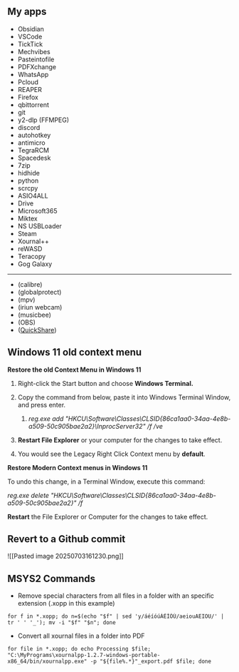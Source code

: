 
## My apps

- Obsidian
- VSCode
- TickTick
- Mechvibes
- Pasteintofile
- PDFXchange
- WhatsApp
- Pcloud
- REAPER
- Firefox
- qbittorrent
- git
- y2-dlp (FFMPEG)
- discord
- autohotkey
- antimicro
- TegraRCM
- Spacedesk
- 7zip
- hidhide
- python
- scrcpy
- ASIO4ALL
- Drive
- Microsoft365
- Miktex
- NS USBLoader
- Steam
- Xournal++
- reWASD
- Teracopy
- Gog Galaxy
_____________________
- (calibre)
- (globalprotect)
- (mpv)
- (iriun webcam)
- (musicbee)
- (OBS)
- ([QuickShare](https://www.geeksforgeeks.org/restore-win-missing-background-apps/))

## Windows 11 old context menu
**Restore the old Context Menu in Windows 11**

  

1. Right-click the Start button and choose **Windows Terminal.**
    
2. Copy the command from below, paste it into Windows Terminal Window, and press enter.
    
    1. _reg.exe add "HKCU\Software\Classes\CLSID\{86ca1aa0-34aa-4e8b-a509-50c905bae2a2}\InprocServer32" /f /ve_
        
3. **Restart File Explorer** or your computer for the changes to take effect.
    
4. You would see the Legacy Right Click Context menu by **default**.


**Restore Modern Context menus in Windows 11**

  

To undo this change, in a Terminal Window, execute this command:

_reg.exe delete "HKCU\Software\Classes\CLSID\{86ca1aa0-34aa-4e8b-a509-50c905bae2a2}" /f_

**Restart** the File Explorer or Computer for the changes to take effect.

## Revert to a Github commit

![[Pasted image 20250703161230.png]]


## MSYS2 Commands

- Remove special characters from all files in a folder with an specific extension (.xopp in this example)

```
for f in *.xopp; do n=$(echo "$f" | sed 'y/áéíóúÁÉÍÓÚ/aeiouAEIOU/' | tr ' ' '_'); mv -i "$f" "$n"; done
```

- Convert all xournal files in a folder into PDF

```
for file in *.xopp; do echo Processing $file; "C:\MyPrograms\xournalpp-1.2.7-windows-portable-x86_64/bin/xournalpp.exe" -p "${file%.*}"_export.pdf $file; done
```